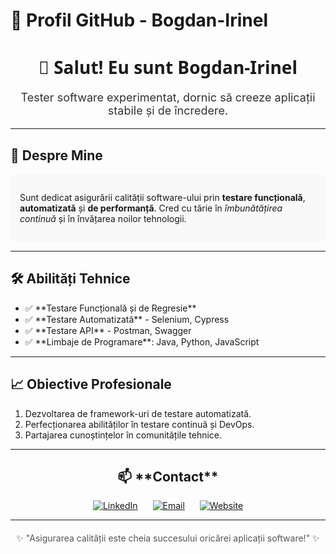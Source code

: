 # 🌟 **Profil GitHub - Bogdan-Irinel**

<div align="center">
  <h1 style="font-family: 'Segoe UI', Tahoma, Geneva, Verdana, sans-serif;">👋 Salut! Eu sunt Bogdan-Irinel</h1>
  <p style="font-size: 18px; color: #333;">Tester software experimentat, dornic să creeze aplicații stabile și de încredere.</p>
</div>

---

## 🎯 **Despre Mine**

<div style="background-color: #f9f9f9; padding: 15px; border-radius: 8px;">
  <p>Sunt dedicat asigurării calității software-ului prin <b>testare funcțională</b>, <b>automatizată</b> și <b>de performanță</b>. Cred cu tărie în <i>îmbunătățirea continuă</i> și în învățarea noilor tehnologii.</p>
</div>

---

## 🛠 **Abilități Tehnice**

<div>
  <ul>
    <li>✅ **Testare Funcțională și de Regresie**</li>
    <li>✅ **Testare Automatizată** - Selenium, Cypress</li>
    <li>✅ **Testare API** - Postman, Swagger</li>
    <li>✅ **Limbaje de Programare**: Java, Python, JavaScript</li>
  </ul>
</div>

---

## 📈 **Obiective Profesionale**

1. Dezvoltarea de framework-uri de testare automatizată.
2. Perfecționarea abilităților în testare continuă și DevOps.
3. Partajarea cunoștințelor în comunitățile tehnice.

---

<div align="center">
  <h2>📫 **Contact**</h2>
  <a href="https://linkedin.com" style="margin: 10px;"><img src="https://via.placeholder.com/30" alt="LinkedIn"></a>
  <a href="mailto:numele.tau@email.com" style="margin: 10px;"><img src="https://via.placeholder.com/30" alt="Email"></a>
  <a href="https://exemplu.com" style="margin: 10px;"><img src="https://via.placeholder.com/30" alt="Website"></a>
</div>

---

<div align="center" style="color: #555; margin-top: 20px;">
  <p>✨ "Asigurarea calității este cheia succesului oricărei aplicații software!" ✨</p>
</div>
